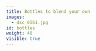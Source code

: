 ```yaml
---
title: Bottles to blend your own
images:
  - dsc_0561.jpg
id: bottles
weight: 40
visible: true
---
```

